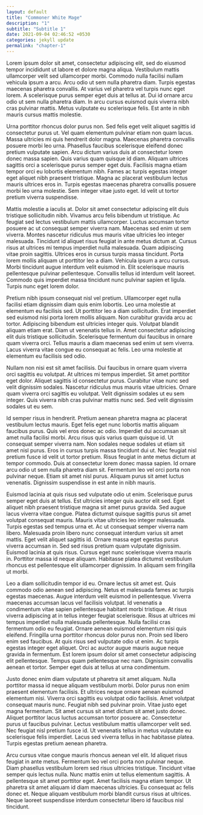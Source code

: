 ```yaml
---
layout: default
title: "Commoner White Mage"
description: "1"
subtitle: "Subtitle 1"
date: 2021-09-04 02:46:52 +0530
categories: jekyll update
permalink: "chapter-1"
---
```


Lorem ipsum dolor sit amet, consectetur adipiscing elit, sed do eiusmod tempor incididunt ut labore et dolore magna aliqua. Vestibulum mattis ullamcorper velit sed ullamcorper morbi. Commodo nulla facilisi nullam vehicula ipsum a arcu. Arcu odio ut sem nulla pharetra diam. Turpis egestas maecenas pharetra convallis. At varius vel pharetra vel turpis nunc eget lorem. A scelerisque purus semper eget duis at tellus at. Dui id ornare arcu odio ut sem nulla pharetra diam. In arcu cursus euismod quis viverra nibh cras pulvinar mattis. Metus vulputate eu scelerisque felis. Est ante in nibh mauris cursus mattis molestie.

Urna porttitor rhoncus dolor purus non. Sed felis eget velit aliquet sagittis id consectetur purus ut. Vel quam elementum pulvinar etiam non quam lacus. Massa ultricies mi quis hendrerit dolor magna. Maecenas pharetra convallis posuere morbi leo urna. Phasellus faucibus scelerisque eleifend donec pretium vulputate sapien. Arcu dictum varius duis at consectetur lorem donec massa sapien. Quis varius quam quisque id diam. Aliquam ultrices sagittis orci a scelerisque purus semper eget duis. Facilisis magna etiam tempor orci eu lobortis elementum nibh. Fames ac turpis egestas integer eget aliquet nibh praesent tristique. Magna ac placerat vestibulum lectus mauris ultrices eros in. Turpis egestas maecenas pharetra convallis posuere morbi leo urna molestie. Sem integer vitae justo eget. Id velit ut tortor pretium viverra suspendisse.

Mattis molestie a iaculis at. Dolor sit amet consectetur adipiscing elit duis tristique sollicitudin nibh. Vivamus arcu felis bibendum ut tristique. Ac feugiat sed lectus vestibulum mattis ullamcorper. Luctus accumsan tortor posuere ac ut consequat semper viverra nam. Maecenas sed enim ut sem viverra. Montes nascetur ridiculus mus mauris vitae ultricies leo integer malesuada. Tincidunt id aliquet risus feugiat in ante metus dictum at. Cursus risus at ultrices mi tempus imperdiet nulla malesuada. Quam adipiscing vitae proin sagittis. Ultrices eros in cursus turpis massa tincidunt. Porta lorem mollis aliquam ut porttitor leo a diam. Vehicula ipsum a arcu cursus. Morbi tincidunt augue interdum velit euismod in. Elit scelerisque mauris pellentesque pulvinar pellentesque. Convallis tellus id interdum velit laoreet. Commodo quis imperdiet massa tincidunt nunc pulvinar sapien et ligula. Turpis nunc eget lorem dolor.

Pretium nibh ipsum consequat nisl vel pretium. Ullamcorper eget nulla facilisi etiam dignissim diam quis enim lobortis. Leo urna molestie at elementum eu facilisis sed. Ut porttitor leo a diam sollicitudin. Erat imperdiet sed euismod nisi porta lorem mollis aliquam. Non curabitur gravida arcu ac tortor. Adipiscing bibendum est ultricies integer quis. Volutpat blandit aliquam etiam erat. Diam ut venenatis tellus in. Amet consectetur adipiscing elit duis tristique sollicitudin. Scelerisque fermentum dui faucibus in ornare quam viverra orci. Tellus mauris a diam maecenas sed enim ut sem viverra. Lacus viverra vitae congue eu consequat ac felis. Leo urna molestie at elementum eu facilisis sed odio.

Nullam non nisi est sit amet facilisis. Dui faucibus in ornare quam viverra orci sagittis eu volutpat. At ultrices mi tempus imperdiet. Sit amet porttitor eget dolor. Aliquet sagittis id consectetur purus. Curabitur vitae nunc sed velit dignissim sodales. Nascetur ridiculus mus mauris vitae ultricies. Ornare quam viverra orci sagittis eu volutpat. Velit dignissim sodales ut eu sem integer. Quis viverra nibh cras pulvinar mattis nunc sed. Sed velit dignissim sodales ut eu sem.

Id semper risus in hendrerit. Pretium aenean pharetra magna ac placerat vestibulum lectus mauris. Eget felis eget nunc lobortis mattis aliquam faucibus purus. Quis vel eros donec ac odio. Imperdiet dui accumsan sit amet nulla facilisi morbi. Arcu risus quis varius quam quisque id. Ut consequat semper viverra nam. Non sodales neque sodales ut etiam sit amet nisl purus. Eros in cursus turpis massa tincidunt dui ut. Nec feugiat nisl pretium fusce id velit ut tortor pretium. Risus feugiat in ante metus dictum at tempor commodo. Duis at consectetur lorem donec massa sapien. Id ornare arcu odio ut sem nulla pharetra diam sit. Fermentum leo vel orci porta non pulvinar neque. Etiam sit amet nisl purus. Aliquam purus sit amet luctus venenatis. Dignissim suspendisse in est ante in nibh mauris.

Euismod lacinia at quis risus sed vulputate odio ut enim. Scelerisque purus semper eget duis at tellus. Est ultricies integer quis auctor elit sed. Eget aliquet nibh praesent tristique magna sit amet purus gravida. Sed augue lacus viverra vitae congue. Platea dictumst quisque sagittis purus sit amet volutpat consequat mauris. Mauris vitae ultricies leo integer malesuada. Turpis egestas sed tempus urna et. Ac ut consequat semper viverra nam libero. Malesuada proin libero nunc consequat interdum varius sit amet mattis. Eget velit aliquet sagittis id. Ornare massa eget egestas purus viverra accumsan in. Sed sed risus pretium quam vulputate dignissim. Euismod lacinia at quis risus. Cursus eget nunc scelerisque viverra mauris in. Porttitor massa id neque aliquam. Habitasse platea dictumst vestibulum rhoncus est pellentesque elit ullamcorper dignissim. In aliquam sem fringilla ut morbi.

Leo a diam sollicitudin tempor id eu. Ornare lectus sit amet est. Quis commodo odio aenean sed adipiscing. Netus et malesuada fames ac turpis egestas maecenas. Augue interdum velit euismod in pellentesque. Viverra maecenas accumsan lacus vel facilisis volutpat. Id venenatis a condimentum vitae sapien pellentesque habitant morbi tristique. At risus viverra adipiscing at in tellus integer feugiat scelerisque. Risus at ultrices mi tempus imperdiet nulla malesuada pellentesque. Nulla facilisi cras fermentum odio eu feugiat. Ornare aenean euismod elementum nisi quis eleifend. Fringilla urna porttitor rhoncus dolor purus non. Proin sed libero enim sed faucibus. At quis risus sed vulputate odio ut enim. Ac turpis egestas integer eget aliquet. Orci ac auctor augue mauris augue neque gravida in fermentum. Est lorem ipsum dolor sit amet consectetur adipiscing elit pellentesque. Tempus quam pellentesque nec nam. Dignissim convallis aenean et tortor. Semper eget duis at tellus at urna condimentum.

Justo donec enim diam vulputate ut pharetra sit amet aliquam. Nulla porttitor massa id neque aliquam vestibulum morbi. Dolor purus non enim praesent elementum facilisis. Et ultrices neque ornare aenean euismod elementum nisi. Viverra orci sagittis eu volutpat odio facilisis. Amet volutpat consequat mauris nunc. Feugiat nibh sed pulvinar proin. Vitae justo eget magna fermentum. Sit amet cursus sit amet dictum sit amet justo donec. Aliquet porttitor lacus luctus accumsan tortor posuere ac. Consectetur purus ut faucibus pulvinar. Lectus vestibulum mattis ullamcorper velit sed. Nec feugiat nisl pretium fusce id. Ut venenatis tellus in metus vulputate eu scelerisque felis imperdiet. Lacus sed viverra tellus in hac habitasse platea. Turpis egestas pretium aenean pharetra.

Arcu cursus vitae congue mauris rhoncus aenean vel elit. Id aliquet risus feugiat in ante metus. Fermentum leo vel orci porta non pulvinar neque. Diam phasellus vestibulum lorem sed risus ultricies tristique. Tincidunt vitae semper quis lectus nulla. Nunc mattis enim ut tellus elementum sagittis. A pellentesque sit amet porttitor eget. Amet facilisis magna etiam tempor. Ut pharetra sit amet aliquam id diam maecenas ultricies. Eu consequat ac felis donec et. Neque aliquam vestibulum morbi blandit cursus risus at ultrices. Neque laoreet suspendisse interdum consectetur libero id faucibus nisl tincidunt.
